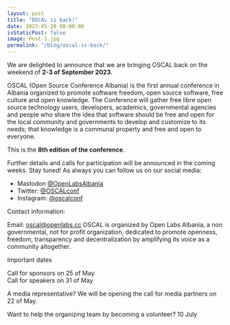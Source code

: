 ```yaml
---
layout: post
title: "OSCAL is back!"
date: 2023-05-20 00:00:00
isStaticPost: false
image: Post-1.jpg
permalink: "/blog/oscal-is-back/"
---
```


We are delighted to announce that we are bringing OSCAL back on the weekend of <b>2-3 of September 2023</b>.

OSCAL (Open Source Conference Albania) is the first annual conference in Albania organized to promote software freedom, open source software, free culture and open knowledge. The Conference will gather free libre open source technology users, developers, academics, governmental agencies and people who share the idea that software should be free and open for the local community and governments to develop and customize to its needs; that knowledge is a communal property and free and open to everyone.

This is the **8th edition of the conference**.

Further details and calls for participation will be announced in the coming weeks. Stay tuned! As always you can follow us on our social media:

- Mastodon [@OpenLabsAlbania](https://fosstodon.org/@OpenLabsAlbania)
- Twitter: [@OSCALconf](https://twitter.com/OSCALconf)
- Instagram: [@oscalconf](https://www.instagram.com/oscalconf/)

Contact information:  

Email: <a href="mailto:oscal@openlabs.cc">oscal@openlabs.cc</a>
OSCAL is organized by Open Labs Albania, a non governmental, not for profit organization, dedicated to promote openness, freedom, transparency and decentralization by amplifying its voice as a community altogether.

Important dates

Call for sponsors on 25 of May  
Call for speakers on 31 of May

A media representative? We will be opening the call for media partners on 22 of May.

Want to help the organizing team by becoming a volunteer? 10 July
